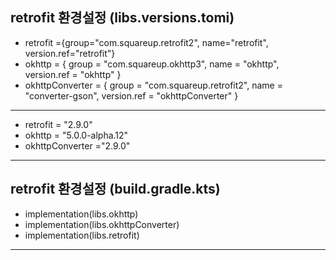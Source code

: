 ## retrofit 환경설정 (libs.versions.tomi)
- retrofit ={group="com.squareup.retrofit2", name="retrofit", version.ref="retrofit"}
- okhttp = { group = "com.squareup.okhttp3", name = "okhttp", version.ref = "okhttp" }
- okhttpConverter = { group = "com.squareup.retrofit2", name = "converter-gson", version.ref = "okhttpConverter" }
------------------------------------------------------------------------------------------------------------------
- retrofit = "2.9.0"
- okhttp = "5.0.0-alpha.12"
- okhttpConverter ="2.9.0"
-----------------------------------------------------------------------------------------------------------------
## retrofit 환경설정 (build.gradle.kts)
- implementation(libs.okhttp)
- implementation(libs.okhttpConverter)
- implementation(libs.retrofit)
--------------------------------------------------------
